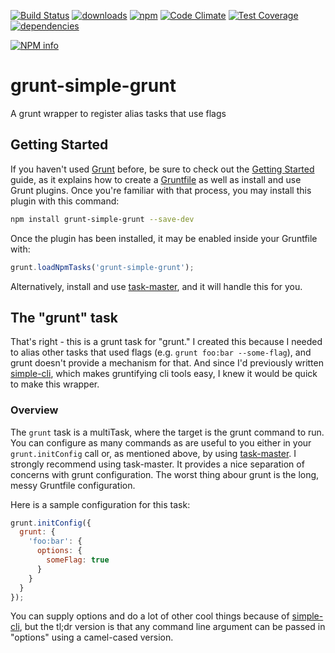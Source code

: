 [![Build Status](https://travis-ci.org/tandrewnichols/grunt-simple-grunt.png)](https://travis-ci.org/tandrewnichols/grunt-simple-grunt) [![downloads](http://img.shields.io/npm/dm/grunt-simple-grunt.svg)](https://npmjs.org/package/grunt-simple-grunt) [![npm](http://img.shields.io/npm/v/grunt-simple-grunt.svg)](https://npmjs.org/package/grunt-simple-grunt) [![Code Climate](https://codeclimate.com/github/tandrewnichols/grunt-simple-grunt/badges/gpa.svg)](https://codeclimate.com/github/tandrewnichols/grunt-simple-grunt) [![Test Coverage](https://codeclimate.com/github/tandrewnichols/grunt-simple-grunt/badges/coverage.svg)](https://codeclimate.com/github/tandrewnichols/grunt-simple-grunt) [![dependencies](https://david-dm.org/tandrewnichols/grunt-simple-grunt.png)](https://david-dm.org/tandrewnichols/grunt-simple-grunt)

[![NPM info](https://nodei.co/npm/grunt-simple-grunt.png?downloads=true)](https://nodei.co/npm/grunt-simple-grunt.png?downloads=true)

# grunt-simple-grunt

A grunt wrapper to register alias tasks that use flags

## Getting Started

If you haven't used [Grunt](http://gruntjs.com/) before, be sure to check out the [Getting Started](http://gruntjs.com/getting-started) guide, as it explains how to create a [Gruntfile](http://gruntjs.com/sample-gruntfile) as well as install and use Grunt plugins. Once you're familiar with that process, you may install this plugin with this command:

```bash
npm install grunt-simple-grunt --save-dev
```

Once the plugin has been installed, it may be enabled inside your Gruntfile with:

```javascript
grunt.loadNpmTasks('grunt-simple-grunt');
```

Alternatively, install and use [task-master](https://github.com/tandrewnichols/task-master), and it will handle this for you.

## The "grunt" task

That's right - this is a grunt task for "grunt." I created this because I needed to alias other tasks that used flags (e.g. `grunt foo:bar --some-flag`), and grunt doesn't provide a mechanism for that. And since I'd previously written [simple-cli](https://github.com/tandrewnichols/simple-cli), which makes gruntifying cli tools easy, I knew it would be quick to make this wrapper.

### Overview

The `grunt` task is a multiTask, where the target is the grunt command to run. You can configure as many commands as are useful to you either in your `grunt.initConfig` call or, as mentioned above, by using [task-master](https://github.com/tandrewnichols/task-master). I strongly recommend using task-master. It provides a nice separation of concerns with grunt configuration. The worst thing abour grunt is the long, messy Gruntfile configuration.

Here is a sample configuration for this task:

```javascript
grunt.initConfig({
  grunt: {
    'foo:bar': {
      options: { 
        someFlag: true
      }
    }
  }
});
```

You can supply options and do a lot of other cool things because of [simple-cli](https://github.com/tandrewnichols/simple-cli), but the tl;dr version is that any command line argument can be passed in "options" using a camel-cased version.
